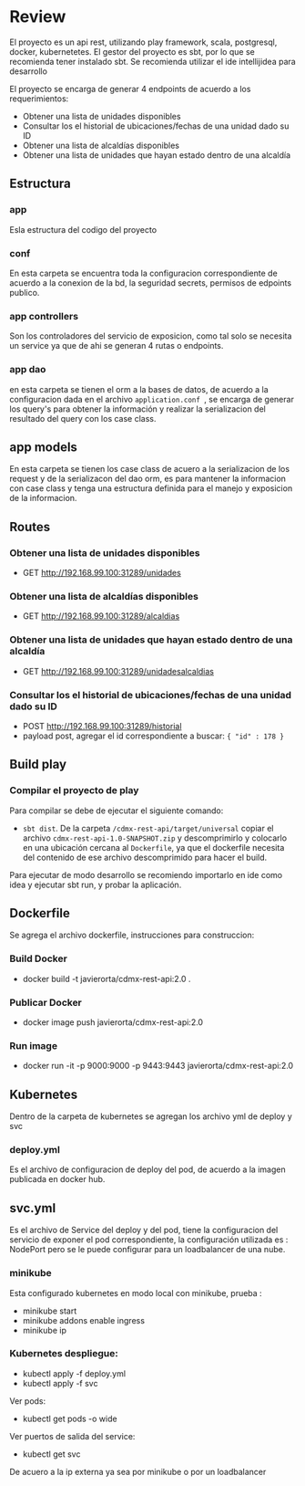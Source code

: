 # Review

El proyecto es un api rest, utilizando play framework, scala, postgresql, docker, kubernetetes.
El gestor del proyecto es sbt, por lo que se recomienda tener instalado sbt.
Se recomienda utilizar el ide intellijidea para desarrollo


El proyecto se encarga de generar 4 endpoints de acuerdo a los requerimientos:
* Obtener una lista de unidades disponibles
* Consultar los el historial de ubicaciones/fechas de una unidad dado su ID
* Obtener una lista de alcaldías disponibles
* Obtener una lista de unidades que hayan estado dentro de una alcaldía

## Estructura
### app
Esla estructura del codigo del proyecto

### conf
En esta carpeta se encuentra toda la configuracion correspondiente de acuerdo a la conexion de la bd, la seguridad secrets, permisos de edpoints publico.

### app controllers
 Son los controladores del servicio de exposicion, como tal solo se necesita un service ya que de ahi se generan 4 rutas o endpoints.

### app dao
en esta carpeta se tienen el orm a la bases de datos, de acuerdo a la configuracion dada en el archivo ```application.conf ```, se encarga de generar los query's para obtener la información y realizar la serializacion del resultado del query con los case class.

## app models
En esta carpeta se tienen los case class de acuero a la serializacion de los request y de la serializacon del dao orm, es para mantener la informacion con case class y tenga una estructura definida para el manejo y exposicion de la informacion.

## Routes

### Obtener una lista de unidades disponibles
* GET http://192.168.99.100:31289/unidades

### Obtener una lista de alcaldías disponibles
* GET http://192.168.99.100:31289/alcaldias

### Obtener una lista de unidades que hayan estado dentro de una alcaldía
* GET http://192.168.99.100:31289/unidadesalcaldias

### Consultar los el historial de ubicaciones/fechas de una unidad dado su ID
* POST http://192.168.99.100:31289/historial
* payload post, agregar el id correspondiente a buscar:
``` { "id" : 178 } ```

## Build play
### Compilar el proyecto de play
Para compilar se debe de ejecutar el siguiente comando:
* ``` sbt dist ```.
De la carpeta ``` /cdmx-rest-api/target/universal ``` copiar el archivo ``` cdmx-rest-api-1.0-SNAPSHOT.zip ``` y descomprimirlo y colocarlo en una ubicación cercana al ``` Dockerfile ```, ya que el dockerfile necesita del contenido de ese archivo descomprimido para hacer el build.

Para ejecutar de modo desarrollo se recomiendo importarlo en ide como idea y ejecutar sbt run, y probar la aplicación.

## Dockerfile
Se agrega el archivo dockerfile, instrucciones para construccion:

### Build Docker
* docker build -t javierorta/cdmx-rest-api:2.0 .

### Publicar Docker 
* docker image push javierorta/cdmx-rest-api:2.0

### Run image
* docker run  -it -p 9000:9000 -p 9443:9443  javierorta/cdmx-rest-api:2.0

## Kubernetes
Dentro de la carpeta de kubernetes se agregan los archivo yml de deploy y svc

### deploy.yml
Es el archivo de configuracion de deploy del pod, de acuerdo a la imagen publicada en docker hub.

## svc.yml
Es el archivo de Service del deploy y del pod, tiene la configuracion del servicio de exponer el pod correspondiente,
la configuración utilizada es : NodePort pero se le puede configurar para un loadbalancer de una nube.

### minikube 
Esta configurado kubernetes en modo local con minikube, prueba :
* minikube start
* minikube addons enable ingress
* minikube ip

### Kubernetes despliegue:

* kubectl apply -f deploy.yml 
* kubectl apply -f svc

Ver pods:
* kubectl get pods -o wide

Ver puertos de salida del service:
* kubectl get svc


De acuero a la ip externa ya sea por minikube o por un loadbalancer